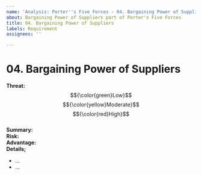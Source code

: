 ```yaml
---
name: 'Analysis: Porter''s Five Forces - 04. Bargaining Power of Suppliers'
about: Bargaining Power of Suppliers part of Porter's Five Forces
title: 04. Bargaining Power of Suppliers
labels: Requirement
assignees: ''

---
```


# 04. Bargaining Power of Suppliers

**Threat:**  $${\color{green}Low}$$ $${\color{yellow}Moderate}$$ $${\color{red}High}$$\
**Summary:** \
**Risk:** \
**Advantage:** \
**Details;**

   * ...
   * ...
